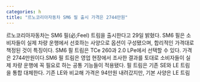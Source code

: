 ```yaml
---
categories: h
title: "르노코리아자동차 SM6 필 출시 가격은 2744만원"
---
```

르노코리아자동차는 SM6 필(必;Feel) 트림을 출시한다고 29일 밝혔다. SM6 필은 소비자들이 실제 차량 운행에서 선호하는 사양으로 옵션이 구성됐으며, 합리적인 가격대로 책정된 것이 특징이다. SM6 필 트림은 TCe 260과 2.0 LPe에서 선택할 수 있다. 가격은 2744만원이다.SM6 필 트림은 영업 현장에서 조사한 결과를 토대로 소비자들이 실제 차량 운행에 꼭 필요로 하는 공통 기능들이 적용됐다. 필 트림은 기존 SE와 LE 트림을 통합 대체한다. 기존 LE와 비교해 가격은 94만원 내려갔지만, 기본 사양은 LE 트림
